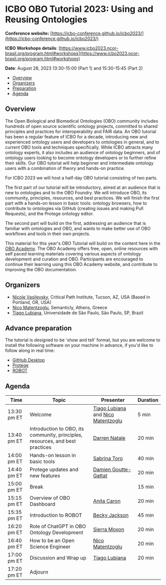 # ICBO OBO Tutorial 2023: Using and Reusing Ontologies

**Conference website:** [https://icbo-conference.github.io/icbo2023/](https://icbo-conference.github.io/icbo2023/)  

**ICBO Workshops details**: [https://www.icbo2023.ncor-brasil.org/program.html#workshops](https://www.icbo2023.ncor-brasil.org/program.html#workshops)    

**Date**: August 28, 2023 13:30-15:00	(Part 1) and 15:30-15:45 (Part 2) 


- [Overview](#overview)
- [Organizers](#organizers)
- [Preparation](#preparation)
- [Agenda](#agenda)

<a name="overview"></a>

## Overview

The Open Biological and Biomedical Ontologies (OBO) community includes hundreds of open source scientific ontology projects, 
committed to shared principles and practices for interoperability and FAIR data. An OBO tutorial has been a regular feature of ICBO for a decade, introducing new and experienced ontology users and developers to ontologies in general, and to current OBO tools and techniques specifically. While ICBO attracts many ontology experts, it also includes an audience of ontology beginners, and of ontology users looking to become ontology developers or to further refine their skills. Our OBO tutorial will help beginner and intermediate ontology users with a combination of theory and hands-on practice.

For ICBO 2023 we will host a half-day OBO tutorial consisting of two parts.

The first part of our tutorial will be introductory, aimed at an audience that is new to ontologies and to the OBO Foundry. 
We will introduce OBO, its community, principles, resources, and best practices. 
We will finish the first part with a hands-on lesson in basic tools: ontology browsers, how to contribute to ontologies via 
GitHub (creating issues and making Pull Requests), and the Protege ontology editor.

The second part will build on the first, addressing an audience that is familiar with ontologies and OBO, and wants to make better use of 
OBO workflows and tools in their own projects. 

This material for this year's OBO Tutorial will build on the content here in the [OBO Academy](https://oboacademy.github.io/obook/). 
The OBO Academy offers free, open, online resources with self paced learning materials covering various aspects of ontology development and 
curation and OBO. Participants are encouraged to continue their learning using this OBO Academy website, and contribute to improving the 
OBO documentation.

<a name="organizers"></a>

## Organizers

- [Nicole Vasilevsky](https://orcid.org/0000-0001-5208-3432), Critical Path Institute, Tucson, AZ, USA (Based in Portland, OR, USA)
- [Nico Matentzoglu](https://orcid.org/0000-0002-7356-1779), Semanticly, Athens, Greece
- [Tiago Lubiana](https://orcid.org/0000-0003-2473-2313), Universidade de São Paulo, São Paulo, SP, Brazil

<a name="preparation"></a>

## Advance preparation

The tutorial is designed to be 'show and tell' format, but you are welcome to install the following software on your machine in advance, if you'd like to follow along in real time:  

- [GitHub Desktop](https://oboacademy.github.io/obook/reference/github-desktop/)
- [Protege](https://oboacademy.github.io/obook/howto/install-protege/)
- [ROBOT](http://robot.obolibrary.org/)

<a name="agenda"></a>

## Agenda

| Time | Topic | Presenter | Duration |
| ----------- | ---- | ---- | ---- |
| 13:30 pm ET  | Welcome | [Tiago Lubiana](https://orcid.org/0000-0003-2473-2313) and [Nico Matentzoglu](https://orcid.org/0000-0002-7356-1779) | 5 min |
| 13:40 pm ET | Introduction to OBO, its community, principles, resources, and best practices | [Darren Natale](https://orcid.org/0000-0001-5809-9523) | 20 min |
| 14:00 pm ET | Hands-on lesson in basic tools | [Sabrina Toro](https://orcid.org/0000-0002-4142-7153) | 40 min |
| 14:40 pm ET | Protege updates and new features | [Damien Goutte-Gattat](https://orcid.org/0000-0002-6095-8718) | 20 min |
| 15:00 pm ET | Break | | 15 min |
| 15:15 pm ET | Overview of OBO Dashboard | [Anita Caron](https://orcid.org/0000-0002-6523-4866) | 20 min |
| 15:35 pm ET | Introduction to ROBOT | [Becky Jackson](https://orcid.org/0000-0003-4871-5569) | 45 min |
| 16:20 pm ET | Role of ChatGPT in OBO Ontology Development  | [Sierra Moxon](https://orcid.org/0000-0002-7356-1779) | 20 min |
| 16:40 pm ET | How to be an Open Science Engineer | [Nico Matentzoglu](https://orcid.org/0000-0002-7356-1779)  | 20 min |
| 17:00 pm ET | Discussion and Wrap up | [Tiago Lubiana](https://orcid.org/0000-0003-2473-2313) | 20 min |
| 17:20 pm ET | Adjourn |

